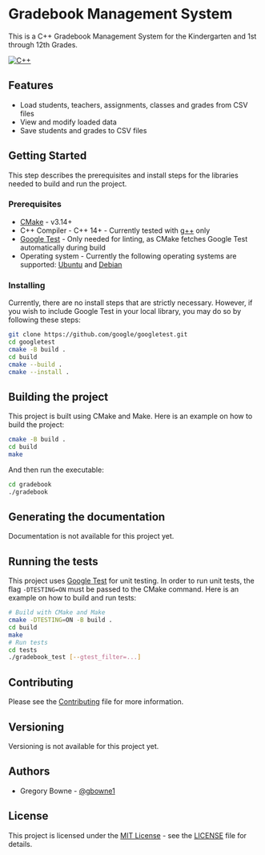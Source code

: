# Gradebook Management System

This is a C++ Gradebook Management System for the Kindergarten and 1st through 12th Grades.

[![C++](https://img.shields.io/badge/C++-00599C?logo=C%2B%2B&logoColor=white&style=flat-square)](https://en.cppreference.com/)

## Features

- Load students, teachers, assignments, classes and grades from CSV files
- View and modify loaded data
- Save students and grades to CSV files

## Getting Started

This step describes the prerequisites and install steps for the libraries needed to build and run the project.

### Prerequisites

- [CMake](https://cmake.org/) - v3.14+
- C++ Compiler - C++ 14+ - Currently tested with [g++](https://gcc.gnu.org/) only
- [Google Test](https://github.com/google/googletest) - Only needed for linting, as CMake fetches Google Test automatically during build
- Operating system - Currently the following operating systems are supported: [Ubuntu](https://ubuntu.com/download) and [Debian](https://www.debian.org/index.en.html)

### Installing

Currently, there are no install steps that are strictly necessary. However, if you wish to include Google Test in your local library, you may do so by following these steps:

```sh
git clone https://github.com/google/googletest.git
cd googletest
cmake -B build .
cd build
cmake --build .
cmake --install .
```

## Building the project

This project is built using CMake and Make. Here is an example on how to build the project:

```sh
cmake -B build .
cd build
make
```

And then run the executable:

```sh
cd gradebook
./gradebook
```

## Generating the documentation

Documentation is not available for this project yet.

## Running the tests

This project uses [Google Test](https://github.com/google/googletest) for unit testing. In order to run unit tests, the flag `-DTESTING=ON` must be passed to the CMake command. Here is an example on how to build and run tests:

```sh
# Build with CMake and Make
cmake -DTESTING=ON -B build .
cd build
make
# Run tests
cd tests
./gradebook_test [--gtest_filter=...]
```

## Contributing

Please see the [Contributing](.github/CONTRIBUTING.md) file for more information.

## Versioning

Versioning is not available for this project yet.

## Authors

- Gregory Bowne - [@gbowne1](https://github.com/gbowne1)

## License

This project is licensed under the [MIT License](https://opensource.org/license/mit) - see the [LICENSE](LICENSE) file for details.
